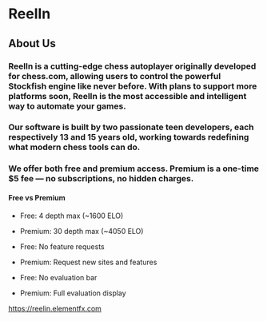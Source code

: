 # ReelIn
## About Us
### ReelIn is a cutting-edge chess autoplayer originally developed for chess.com, allowing users to control the powerful Stockfish engine like never before. With plans to support more platforms soon, ReelIn is the most accessible and intelligent way to automate your games.

### Our software is built by two passionate teen developers, each respectively 13 and 15 years old, working towards redefining what modern chess tools can do.

### We offer both free and premium access. Premium is a one-time $5 fee — no subscriptions, no hidden charges.

#### Free vs Premium
- Free: 4 depth max (~1600 ELO)
- Premium: 30 depth max (~4050 ELO)
  
- Free: No feature requests
- Premium: Request new sites and features

- Free: No evaluation bar
- Premium: Full evaluation display


https://reelin.elementfx.com
